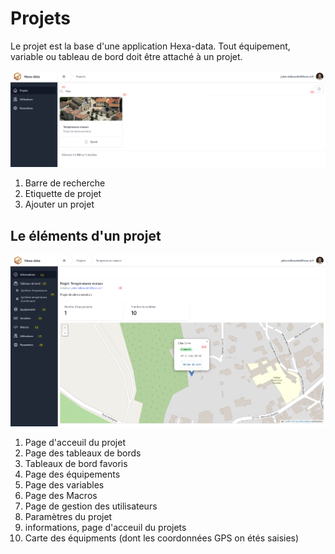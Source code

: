 # Projets

Le projet est la base d'une application Hexa-data. Tout équipement, variable ou tableau de bord doit être attaché à un projet.

![liste des projets](./_medias/listeProjets.png)

1. Barre de recherche
2. Etiquette de projet
3. Ajouter un projet


## Le éléments d'un projet

![infos projet](./_medias/infosProjet.png)

1. Page d'acceuil du projet
2. Page des tableaux de bords
3. Tableaux de bord favoris
4. Page des équipements
5. Page des variables
6. Page des Macros
7. Page de gestion des utilisateurs
8. Paramètres du projet
9. informations, page d'acceuil du projets
10. Carte des équipments (dont les coordonnées GPS on étés saisies)